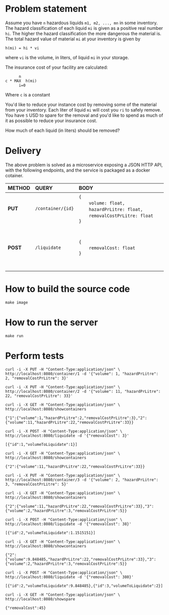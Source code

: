 # Problem statement

Assume you have `n` hazardous liquids `m1, m2, ..., mn` in some inventory.
The hazard classification of each liquid `mi` is given as a positive real number `hi`.
The higher the hazard classification the more dangerous the material is.
The total hazard value of material `mi` at your inventory is given by

    h(mi) = hi * vi

where `vi` is the volume, in liters, of liquid `mi` in your storage.

The insurance cost of your facility are calculated:

          n
    c * MAX  h(mi)
          i=0

Where `c` is a constant

You'd like to reduce your instance cost by removing some of the material from your inventory.
Each liter of liquid `mi` will cost you `ri` to safely remove.
You have `S` USD to spare for the removal and you'd like to spend as much of it as possible
to reduce your insurance cost.

How much of each liquid (in liters) should be removed?


# Delivery

The above problem is solved as a microservice exposing a JSON HTTP API,
with the following endpoints, and the service is packaged as a docker cotainer.

METHOD | QUERY | BODY | DESCRIPTION | RETURN
:--- | :--- | :--- | :--- | :---
**PUT** | `/container/{id}` | `{`&emsp;&emsp;&emsp;&emsp;&emsp;&emsp;&emsp;&emsp;&emsp;&emsp;&emsp;&emsp;&emsp;&emsp;&emsp;&emsp;&emsp;&emsp;<br>&emsp;&emsp;`volume: float,`<br>&emsp;&emsp;`hazardPrLitre: float,`<br>&emsp;&emsp;`removalCostPrLitre: float`<br>`}` | Add or update a&emsp;&emsp;&emsp;&emsp;&emsp;&emsp;&emsp;&emsp;&emsp;&emsp;&emsp;&emsp;&emsp;&emsp;<br>container. Where `id` is<br>an integer.
**POST** | `/liquidate` | `{`<br>&emsp;&emsp;`removalCost: float`<br>`}` | Remove liquids from<br>containers such that it<br>satisfies the above<br>problem statement.<br>The `removalCost` parameter<br>corresponds to the `S` USD<br>to spare for removal. | `[`&emsp;&emsp;&emsp;&emsp;&emsp;&emsp;&emsp;&emsp;&emsp;&emsp;&emsp;&emsp;&emsp;&emsp;&emsp;&emsp;&emsp;&emsp;<br>&emsp;&emsp;`{`<br>&emsp;&emsp;&emsp;&emsp;`id: int,`<br>&emsp;&emsp;&emsp;&emsp;`volumeToLiquidate: float`<br>&emsp;&emsp;`{`<br>`]`




# How to build the source code

    make image




# How to run the server

    make run



    
# Perform tests

```
curl -i -X PUT -H "Content-Type:application/json" \
http://localhost:8080/container/1 -d '{"volume": 1, "hazardPrLitre": 2, "removalCostPrLitre": 3}'
```

```
curl -i -X PUT -H "Content-Type:application/json" \
http://localhost:8080/container/2 -d '{"volume": 11, "hazardPrLitre": 22, "removalCostPrLitre": 33}'
```

```
curl -i -X GET -H "Content-Type:application/json" \
http://localhost:8080/showcontainers

{"1":{"volume":1,"hazardPrLitre":2,"removalCostPrLitre":3},"2":{"volume":11,"hazardPrLitre":22,"removalCostPrLitre":33}}
```

```
curl -i -X POST -H "Content-Type:application/json" \
http://localhost:8080/liquidate -d '{"removalCost": 3}'

[{"id":1,"volumeToLiquidate":1}]
```

```
curl -i -X GET -H "Content-Type:application/json" \
http://localhost:8080/showcontainers

{"2":{"volume":11,"hazardPrLitre":22,"removalCostPrLitre":33}}
```

```
curl -i -X PUT -H "Content-Type:application/json" \
http://localhost:8080/container/3 -d '{"volume": 2, "hazardPrLitre": 3, "removalCostPrLitre": 5}'
```

```
curl -i -X GET -H "Content-Type:application/json" \
http://localhost:8080/showcontainers

{"2":{"volume":11,"hazardPrLitre":22,"removalCostPrLitre":33},"3":{"volume":2,"hazardPrLitre":3,"removalCostPrLitre":5}}
```

```
curl -i -X POST -H "Content-Type:application/json" \
http://localhost:8080/liquidate -d '{"removalCost": 38}'

[{"id":2,"volumeToLiquidate":1.1515151}]
```

```
curl -i -X GET -H "Content-Type:application/json" \
http://localhost:8080/showcontainers

{"2":{"volume":9.848485,"hazardPrLitre":22,"removalCostPrLitre":33},"3":{"volume":2,"hazardPrLitre":3,"removalCostPrLitre":5}}
```

```
curl -i -X POST -H "Content-Type:application/json" \
http://localhost:8080/liquidate -d '{"removalCost": 380}'

[{"id":2,"volumeToLiquidate":9.848485},{"id":3,"volumeToLiquidate":2}]
```

```
curl -i -X GET -H "Content-Type:application/json" \
http://localhost:8080/showspare

{"removalCost":45}
```



